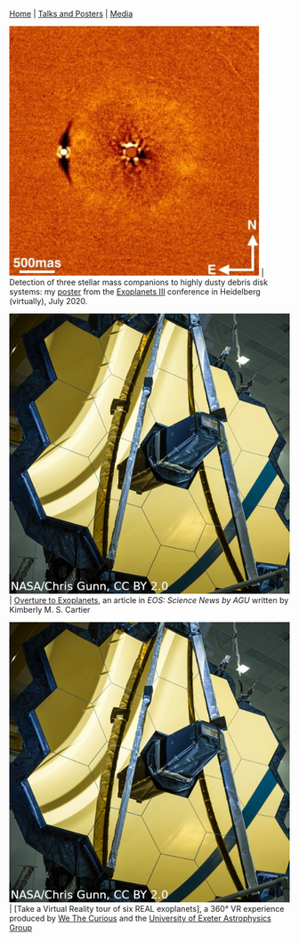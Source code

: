 [Home](https://ecmatthews.github.io/) | [Talks and Posters](https://ecmatthews.github.io/slides) | [Media](https://ecmatthews.github.io/media)


<style>
table th:first-of-type {
    width: 30%;
}
table th:nth-of-type(2) {
    width: 70%;
}
</style>

<img src="exo3poster/hd19257_thumbnail.png" alt="alt text"> | Detection of three stellar mass companions to highly dusty debris disk systems: my [poster](https://ecmatthews.github.io/exo3poster/exo3_poster.html) from the [Exoplanets III](https://hdconfsys.zah.uni-heidelberg.de/exoplanets3/index.php) conference in Heidelberg (virtually), July 2020.


<img src="images/jwst_mirror.png" alt="alt text"> | [Overture to Exoplanets](https://eos.org/features/overture-to-exoplanets), an article in *EOS: Science News by AGU* written by Kimberly M. S. Cartier


<img src="images/jwst_mirror.png" alt="alt text"> | [Take a Virtual Reality tour of six REAL exoplanets], a 360° VR experience produced by [We The Curious](https://www.google.com/search?channel=fs&client=ubuntu&q=we+the+curious) and the [University of Exeter Astrophysics Group](http://emps.exeter.ac.uk/physics-astronomy/)


<!---
[Geneva programmes for JWST](https://www.unige.ch/sciences/astro/en/news/programmes-jwst/)
-->